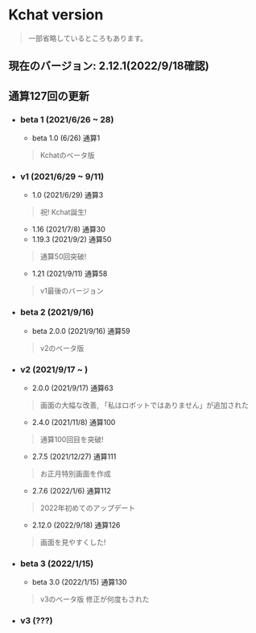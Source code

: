 # Kchat version
> 一部省略しているところもあります。

## 現在のバージョン: 2.12.1(2022/9/18確認)
## 通算127回の更新
- ### beta 1 (2021/6/26 ~ 28)
  - beta 1.0 (6/26) 通算1
  > Kchatのベータ版
- ### v1 (2021/6/29 ~ 9/11)
  - 1.0 (2021/6/29) 通算3
  > 祝! Kchat誕生!
  - 1.16 (2021/7/8) 通算30
  - 1.19.3 (2021/9/2) 通算50
  > 通算50回突破!
  - 1.21 (2021/9/11) 通算58
  > v1最後のバージョン
- ### beta 2 (2021/9/16)
  - beta 2.0.0 (2021/9/16) 通算59
  > v2のベータ版
- ### v2 (2021/9/17 ~ )
  - 2.0.0 (2021/9/17) 通算63
  > 画面の大幅な改善, 「私はロボットではありません」が追加された
  - 2.4.0 (2021/11/8) 通算100
  > 通算100回目を突破!
  - 2.7.5 (2021/12/27) 通算111
  > お正月特別画面を作成
  - 2.7.6 (2022/1/6) 通算112
  > 2022年初めてのアップデート
  - 2.12.0 (2022/9/18) 通算126
  > 画面を見やすくした!
- ### beta 3 (2022/1/15)
  - beta 3.0 (2022/1/15) 通算130
  > v3のベータ版 修正が何度もされた
- ### v3 (???)
